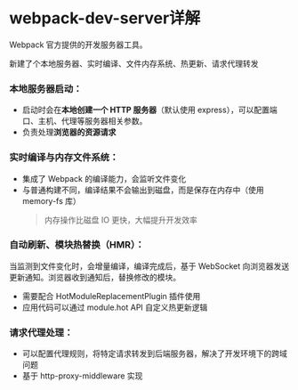 # webpack-dev-server详解

Webpack 官方提供的开发服务器工具。

新建了个本地服务器、实时编译、文件内存系统、热更新、请求代理转发

### 本地服务器启动：
* 启动时会在**本地创建一个 HTTP 服务器**（默认使用 express），可以配置端口、主机、代理等服务器相关参数。
* 负责处理**浏览器的资源请求**

### 实时编译与内存文件系统：
* 集成了 Webpack 的编译能力，会监听文件变化
* 与普通构建不同，编译结果不会输出到磁盘，而是保存在内存中（使用 memory-fs 库）
    > 内存操作比磁盘 IO 更快，大幅提升开发效率

### 自动刷新、模块热替换（HMR）：
当监测到文件变化时，会增量编译，编译完成后，基于 WebSocket 向浏览器发送更新通知。浏览器收到通知后，替换修改的模块。
* 需要配合 HotModuleReplacementPlugin 插件使用
* 应用代码可以通过 module.hot API 自定义热更新逻辑

### 请求代理处理：
* 可以配置代理规则，将特定请求转发到后端服务器，解决了开发环境下的跨域问题
* 基于 http-proxy-middleware 实现